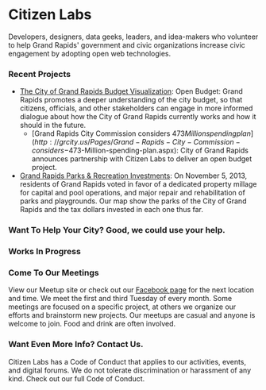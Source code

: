 # Citizen Labs


Developers, designers, data geeks, leaders, and idea-makers who volunteer to help Grand Rapids' government and civic organizations increase civic engagement by adopting open web technologies.

### Recent Projects
- [The City of Grand Rapids Budget Visualization](http://openbudgetgr.org): Open Budget: Grand Rapids promotes a deeper understanding of the city budget, so that citizens, officials, and other stakeholders can engage in more informed dialogue about how the City of Grand Rapids currently works and how it should in the future.
  - [Grand Rapids City Commission considers $473 Million spending plan](http://grcity.us/Pages/Grand-Rapids-City-Commission-considers-$473-Million-spending-plan.aspx): City of Grand Rapids announces partnership with Citizen Labs to deliver an open budget project.
- [Grand Rapids Parks & Recreation Investments](http://grparks.citizenlabs.org/): On November 5, 2013, residents of Grand Rapids voted in favor of a dedicated property millage for capital and pool operations, and major repair and rehabilitation of parks and playgrounds. Our map show the parks of the City of Grand Rapids and the tax dollars invested in each one thus far.

### Want To Help Your City? Good, we could use your help.

### Works In Progress

### Come To Our Meetings
View our Meetup site or check out our [Facebook page](https://www.facebook.com/citizenlabs) for the next location and time. We meet the first and third Tuesday of every month. Some meetings are focused on a specific project, at others we organize our efforts and brainstorm new projects. Our meetups are casual and anyone is welcome to join. Food and drink are often involved.

### Want Even More Info? Contact Us.


Citizen Labs has a Code of Conduct that applies to our activities, events, and digital forums. We do not tolerate discrimination or harassment of any kind. Check out our full Code of Conduct.
